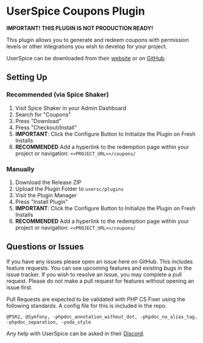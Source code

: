 # UserSpice Coupons Plugin

**IMPORTANT! THIS PLUGIN IS NOT PRODUCTION READY!**

This plugin allows you to generate and redeem coupons with permission levels or other integrations you wish to develop for your project.

UserSpice can be downloaded from their [website](https://userspice.com/) or on [GitHub](https://github.com/mudmin/UserSpice5).

## Setting Up

### Recommended (via Spice Shaker)

1. Visit Spice Shaker in your Admin Dashboard
2. Search for "Coupons"
3. Press "Download"
4. Press "Checkout/Install"
5. **IMPORTANT**: Click the Configure Button to Initialize the Plugin on Fresh Installs
6. **RECOMMENDED** Add a hyperlink to the redemption page within your project or navigation: `<<PROJECT_URL>>/coupons/`

### Manually

1. Download the Release ZIP
2. Upload the Plugin Folder to `usersc/plugins`
3. Visit the Plugin Manager
4. Press "Install Plugin"
5. **IMPORTANT**: Click the Configure Button to Initialize the Plugin on Fresh Installs
6. **RECOMMENDED** Add a hyperlink to the redemption page within your project or navigation: `<<PROJECT_URL>>/coupons/`

## Questions or Issues

If you have any issues please open an issue here on GitHub. This includes feature requests. You can see upcoming features and existing bugs in the issue tracker. If you wish to resolve an issue, you may complete a pull request. Please do not make a pull request for features without opening an issue first.

Pull Requests are expected to be validated with PHP CS Fixer using the following standards. A config file for this is included in the repo.

```
@PSR2, @Symfony, -phpdoc_annotation_without_dot, -phpdoc_no_alias_tag, -phpdoc_separation, -yoda_style
```

Any help with UserSpice can be asked in their [Discord](https://discord.gg/j25FeHu).
